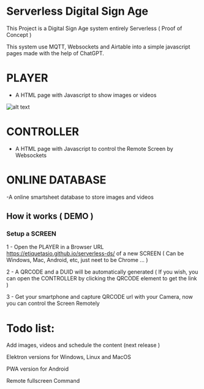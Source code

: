 # Serverless Digital Sign Age

This Project is a Digital Sign Age system entirely Serverless ( Proof of Concept )

This system use MQTT, Websockets and Airtable into a simple javascript pages made with the help of ChatGPT.



# PLAYER
- A HTML page with Javascript to show images or videos

![alt text](https://i.imgur.com/S1m31HJ.png)

# CONTROLLER
- A HTML page with Javascript to control the Remote Screen by Websockets

# ONLINE DATABASE
-A online smartsheet database to store images and videos


## How it works ( DEMO )

### Setup a SCREEN

1 - Open the PLAYER in a Browser URL https://etiquetasio.github.io/serverless-ds/  of a new SCREEN ( Can be Windows, Mac, Android, etc, just neet to be Chrome ... )

2 - A QRCODE and a DUID will be automatically generated    ( If you wish, you can open the CONTROLLER by clicking the QRCODE element to get the link )

3 - Get your smartphone and capture QRCODE url with your Camera, now you can control the Screen Remotely

# Todo list:

Add images, videos and schedule the content (next release )

Elektron versions for Windows, Linux and MacOS

PWA version for Android

Remote fullscreen Command





